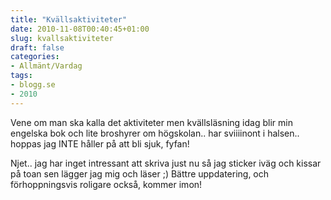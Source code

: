 ```yaml
---
title: "Kvällsaktiviteter"
date: 2010-11-08T00:40:45+01:00
slug: kvallsaktiviteter
draft: false
categories:
- Allmänt/Vardag
tags:
- blogg.se
- 2010
---
```

Vene om man ska kalla det aktiviteter men kvällsläsning idag blir min engelska bok och lite broshyrer om högskolan.. har sviiiinont i halsen.. hoppas jag INTE håller på att bli sjuk, fyfan!  
  
Njet.. jag har inget intressant att skriva just nu så jag sticker iväg och kissar på toan sen lägger jag mig och läser ;) Bättre uppdatering, och förhoppningsvis roligare också, kommer imon!